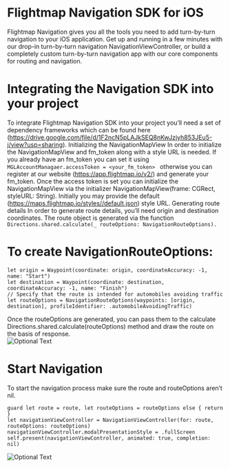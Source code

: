 # Flightmap Navigation SDK for iOS
Flightmap Navigation gives you all the tools you need to add turn-by-turn navigation to your iOS application.
Get up and running in a few minutes with our drop-in turn-by-turn navigation NavigationViewController, or build a completely custom turn-by-turn navigation app with our core components for routing and navigation.

# Integrating the Navigation SDK into your project
To integrate Flightmap Navigation SDK into your project you’ll need a set of dependency frameworks which can be found here (https://drive.google.com/file/d/1F2ncN5pLAJkSEQ8nKwJzjyh853JEu5-j/view?usp=sharing).
Initializing the NavigationMapView
In order to initialize the NavigationMapView and fm_token along with a style URL is needed. If you already have an fm_token you can set it using <br/>
```MGLAccountManagaer.accessToken = <your_fm_token> ```
otherwise you can register at our website (https://app.flightmap.io/v2/) and generate your fm_token.
Once the access token is set you can initialize the NavigationMapView via the initializer NavigationMapView(frame: CGRect, styleURL: String). Initially you may provide the default (https://maps.flightmap.io/styles//default.json) style URL.
Generating route details
In order to generate route details, you’ll need origin and destination coordinates. The route object is generated via the function <br/>
```Directions.shared.calculate(_ routeOptions: NavigationRouteOptions).```
 
 
 
 # To create NavigationRouteOptions:
 ```
let origin = Waypoint(coordinate: origin, coordinateAccuracy: -1, name: "Start")
let destination = Waypoint(coordinate: destination, coordinateAccuracy: -1, name: "Finish")
 // Specify that the route is intended for automobiles avoiding traffic
let routeOptions = NavigationRouteOptions(waypoints: [origin, destination], profileIdentifier: .automobileAvoidingTraffic)
```
Once the routeOptions are generated, you can pass them to the calculate Directions.shared.calculate(routeOptions) method and draw the route on the basis of response.<br/>
![Optional Text](../master/example/route.gif)
 
 # Start Navigation
To start the navigation process make sure the route and routeOptions aren’t nil.
 ```
guard let route = route, let routeOptions = routeOptions else { return }
let navigationViewController = NavigationViewController(for: route, routeOptions: routeOptions)
navigationViewController.modalPresentationStyle = .fullScreen
self.present(navigationViewController, animated: true, completion: nil)
```
![Optional Text](../master/example/nav.gif)
 
